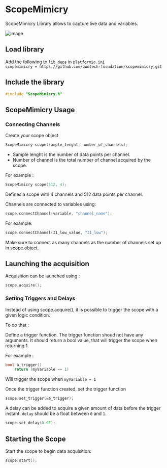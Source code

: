 # ScopeMimicry

ScopeMimicry Library allows to capture live data and variables.

![image](https://github.com/owntech-foundation/scopemimicry/assets/22010135/2f9d3ffe-c2f5-4192-a7df-3b2b085cbab1)

##  Load library  

Add the following to `lib_deps` in `platformio.ini`  
```scopemimicry = https://github.com/owntech-foundation/scopemimicry.git```  

##  Include the library  

```cpp
#include "ScopeMimicry.h"
```

## ScopeMimicry Usage

### Connecting Channels

Create your scope object  

```cpp
ScopeMimicry scope(sample_lenght, number_of_channels);
```

- Sample lenght is the number of data points per channel.  
- Number of channel is the total number of channel acquired by the scope.
  
For example :
```cpp
ScopeMimicry scope(512, 4);
```  
Defines a scope with 4 channels and 512 data points per channel.

Channels are connected to variables using:
```cpp
scope.connectChannel(variable, "channel_name");
```
For example:
```cpp
scope.connectChannel(I1_low_value, "I1_low");
```
Make sure to connect as many channels as the number of channels set up in scope object.

## Launching the acquisition  
Acquisition can be launched using :  

```cpp
scope.acquire();
```

### Setting Triggers and Delays

Instead of using scope.acquire(), it is possible to trigger the scope with a given logic 
condition.  

To do that :  

Define a trigger function. The trigger function shoud not have any arguments. It should 
return a bool value, that will trigger the scope when returning 1. 

For example :  
```cpp
bool a_trigger()
    return (myVariable == 1)
```  
Will trigger the scope when `myVariable = 1`  

Once the trigger function created, set the trigger function
```cpp
scope.set_trigger(&a_trigger);
```

A delay can be added to acquire a given amount of data before the trigger instant.
`delay` should be a float between `0` and `1`.
```cpp
scope.set_delay(0.0F);
```

## Starting the Scope

Start the scope to begin data acquisition:
```cpp
scope.start();
```
